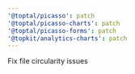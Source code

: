 ```yaml
---
'@toptal/picasso': patch
'@toptal/picasso-charts': patch
'@toptal/picasso-forms': patch
'@topkit/analytics-charts': patch
---
```


Fix file circularity issues
